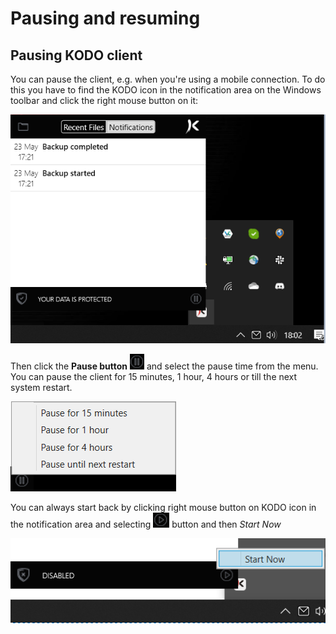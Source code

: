 # Pausing and resuming

## Pausing  KODO client

You can pause the client, e.g. when you're using a mobile connection. To do this you have to find the KODO icon in the notification area on the Windows toolbar and click the right mouse button on it:

![](../../.gitbook/assets/rbmpause1.PNG)

Then click the **Pause button** ![](../../.gitbook/assets/rbmpause2.PNG) and select the pause time from the menu. You can pause the client for 15 minutes, 1 hour, 4 hours or till the next system restart.

![](../../.gitbook/assets/rbmpause3.PNG)

You can always start back by clicking right mouse button on KODO icon in the notification area and selecting ![](../../.gitbook/assets/rbmpause4.PNG) button and then _Start Now_

![](../../.gitbook/assets/rbmpause5.PNG)

